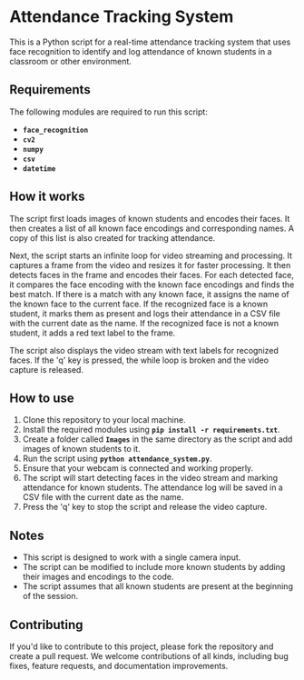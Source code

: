 # Attendance Tracking System

This is a Python script for a real-time attendance tracking system that uses face recognition to identify and log attendance of known students in a classroom or other environment.

## **Requirements**

The following modules are required to run this script:

- **`face_recognition`**
- **`cv2`**
- **`numpy`**
- **`csv`**
- **`datetime`**

## **How it works**

The script first loads images of known students and encodes their faces. It then creates a list of all known face encodings and corresponding names. A copy of this list is also created for tracking attendance.

Next, the script starts an infinite loop for video streaming and processing. It captures a frame from the video and resizes it for faster processing. It then detects faces in the frame and encodes their faces. For each detected face, it compares the face encoding with the known face encodings and finds the best match. If there is a match with any known face, it assigns the name of the known face to the current face. If the recognized face is a known student, it marks them as present and logs their attendance in a CSV file with the current date as the name. If the recognized face is not a known student, it adds a red text label to the frame.

The script also displays the video stream with text labels for recognized faces. If the 'q' key is pressed, the while loop is broken and the video capture is released.

## **How to use**

1. Clone this repository to your local machine.
2. Install the required modules using **`pip install -r requirements.txt`**.
3. Create a folder called **`Images`** in the same directory as the script and add images of known students to it.
4. Run the script using **`python attendance_system.py`**.
5. Ensure that your webcam is connected and working properly.
6. The script will start detecting faces in the video stream and marking attendance for known students. The attendance log will be saved in a CSV file with the current date as the name.
7. Press the 'q' key to stop the script and release the video capture.

## **Notes**

- This script is designed to work with a single camera input.
- The script can be modified to include more known students by adding their images and encodings to the code.
- The script assumes that all known students are present at the beginning of the session.

## **Contributing**

If you'd like to contribute to this project, please fork the repository and create a pull request. We welcome contributions of all kinds, including bug fixes, feature requests, and documentation improvements.
